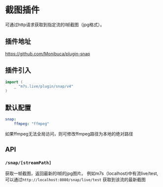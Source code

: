 # 截图插件

可通过http请求获取到指定流的I帧截图（jpg格式）。

## 插件地址

https://github.com/Monibuca/plugin-snap

## 插件引入
```go
import (
    _ "m7s.live/plugin/snap/v4"
)
```
## 默认配置

```yaml
snap:
    ffmpeg: "ffmpeg"
```
如果ffmpeg无法全局访问，则可修改ffmpeg路径为本地的绝对路径
## API

### `/snap/[streamPath]`

获取一帧截图，返回最新的I帧的jpg图片。
例如m7s（localhost)中有流live/test,
可以通过`http://localhost:8080/snap/live/test` 获取到该流的最新截图

